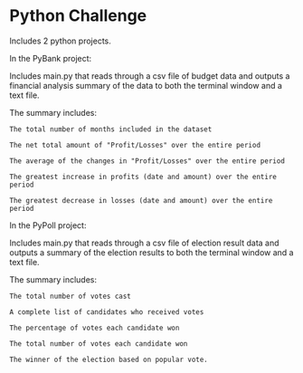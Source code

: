 # Python Challenge

Includes 2 python projects.

In the PyBank project:

  Includes main.py that reads through a csv file of budget data and outputs a financial analysis summary of the data to both the terminal window and a text file.
  
  The summary includes:
  
    The total number of months included in the dataset
    
    The net total amount of "Profit/Losses" over the entire period
    
    The average of the changes in "Profit/Losses" over the entire period
    
    The greatest increase in profits (date and amount) over the entire period
    
    The greatest decrease in losses (date and amount) over the entire period
    

In the PyPoll project:

  Includes main.py that reads through a csv file of election result data and outputs a summary of the election results to both the terminal window and a text file. 
  
  The summary includes:
  
    The total number of votes cast
    
    A complete list of candidates who received votes
    
    The percentage of votes each candidate won
    
    The total number of votes each candidate won
    
    The winner of the election based on popular vote.
    
